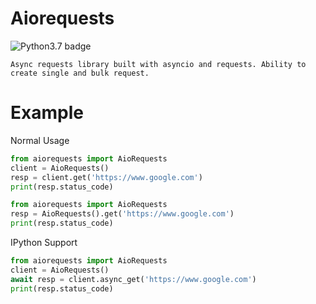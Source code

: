 # Aiorequests

![Python3.7 badge](https://img.shields.io/badge/python-v3.7-blue)

    Async requests library built with asyncio and requests. Ability to create single and bulk request.


# Example

Normal Usage
```python
from aiorequests import AioRequests
client = AioRequests()
resp = client.get('https://www.google.com')
print(resp.status_code)
```
```python
from aiorequests import AioRequests
resp = AioRequests().get('https://www.google.com')
print(resp.status_code)
```

IPython Support
```python
from aiorequests import AioRequests
client = AioRequests()
await resp = client.async_get('https://www.google.com')
print(resp.status_code)
```
